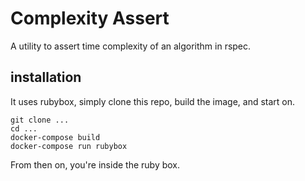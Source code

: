 # Complexity Assert

A utility to assert time complexity of an algorithm in rspec.

## installation

It uses rubybox, simply clone this repo, build the image, and start on.

```shell
git clone ...
cd ...
docker-compose build
docker-compose run rubybox
```

From then on, you're inside the ruby box.
